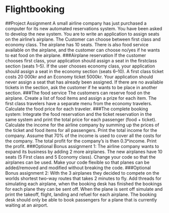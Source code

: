 # Flightbooking
##Project Assignment
A small airline company has just purchased a computer for its new automated
reservations system. You have been asked to develop the new system. You are to write
an application to assign seats on the airline’s airplane. The Customer can choose
between first class and economy class.
The airplane has 10 seats. There is also food service available on the airplane, and the
customer can choose no/yes if he wants to eat food on the airplane.
###Airplane reservation
If the customer chooses first class, your application should assign a seat in the firstclass
section (seats 1–5). If the user chooses economy class, your application should
assign a seat in the economy section (seats 6–10).
A first class ticket costs 20 000kr and an Economy ticket 5000kr.
Your application should never assign a seat that has already been assigned. If there are
no available tickets in the section, ask the customer if he wants to be place in another
section.
###The food service
The customers can reserve food on the airplane. Create a list of food items and assign a
prize for each item. The first class travelers have a separate menu from the economy
travelers. Calculate the food price for each traveler.
###The complete booking system:
Integrate the food reservation and the ticket reservation in the same system and print
the total price for each passenger (food + ticket). Calculate the income for the airline
company by summing up the prices of the ticket and food items for all passengers. Print
the total income for the company.
Assume that 70% of the income is used to cover all the costs for the company. The total
profit for the company’s is then 0.3*income. Print the profit.
###Optional Bonus assignment 1: The airline company wants to expand its
business by adding 2 more airplanes. The new airplanes have 10 seats (5 First class
and 5 Economy class). Change your code so that the airplanes can be used. Make your
code flexible so that planes can be added/removed and modified without breaking the
code.
###Optional Bonus assignment 2: With the 3 airplanes they decided to compete
on the worlds shortest two-way routes that takes 2 minutes to fly. Add threads for
simulating each airplane, when the booking desk has finished the bookings for each
plane they can be sent off. When the plane is sent off simulate and print the takeoff, 
flight, landing and refuel for each airplane. The booking desk should only be able to
book passengers for a plane that is currently waiting at an airport.

